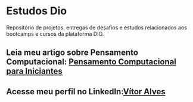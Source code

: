 # Estudos Dio  
Repositório de projetos, entregas de desafios e estudos relacionados aos bootcamps e cursos da plataforma DIO.  
## Leia meu artigo sobre Pensamento Computacional:  [Pensamento Computacional para Iniciantes]()
## Acesse meu perfil no LinkedIn:[Vítor Alves]()  

